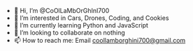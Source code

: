 - 👋 Hi, I’m @CoOlLaMbOrGhInI700
- 👀 I’m interested in Cars, Drones, Coding, and Cookies
- 🌱 I’m currently learning Python and JavaScript
- 💞️ I’m looking to collaborate on nothing
- 📫 How to reach me: Email coollamborghini700@gmail.com

<!---
CoOlLaMbOrGhInI700/CoOlLaMbOrGhInI700 is a ✨ special ✨ repository because its `README.md` (this file) appears on your GitHub profile.
You can click the Preview link to take a look at your changes.
--->
